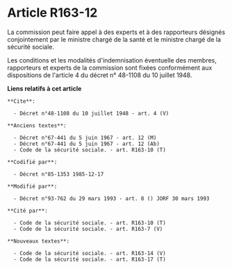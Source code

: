 # Article R163-12

La commission peut faire appel à des experts et à des rapporteurs désignés conjointement par le ministre chargé de la santé
et le ministre chargé de la sécurité sociale.

Les conditions et les modalités d'indemnisation éventuelle des membres, rapporteurs et experts de la commission sont fixées
conformément aux dispositions de l'article 4 du décret n° 48-1108 du 10 juillet 1948.

**Liens relatifs à cet article**

	**Cite**:

	  - Décret n°48-1108 du 10 juillet 1948 - art. 4 (V)

	**Anciens textes**:

	  - Décret n°67-441 du 5 juin 1967 - art. 12 (M)
	  - Décret n°67-441 du 5 juin 1967 - art. 12 (Ab)
	  - Code de la sécurité sociale. - art. R163-10 (T)

	**Codifié par**:

	  - Décret n°85-1353 1985-12-17

	**Modifié par**:

	  - Décret n°93-762 du 29 mars 1993 - art. 8 () JORF 30 mars 1993

	**Cité par**:

	  - Code de la sécurité sociale. - art. R163-10 (T)
	  - Code de la sécurité sociale. - art. R163-7 (V)

	**Nouveaux textes**:

	  - Code de la sécurité sociale. - art. R163-14 (V)
	  - Code de la sécurité sociale. - art. R163-17 (T)
